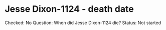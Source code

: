 # Jesse Dixon-1124 - death date

Checked: No
Question: When did Jesse Dixon-1124 die?
Status: Not started